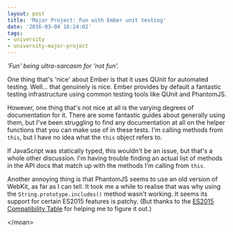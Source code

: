 ```yaml
---
layout: post
title: 'Major Project: Fun with Ember unit testing'
date: '2016-03-04 16:24:02'
tags:
- university
- university-major-project
---
```


*'Fun' being ultra-sarcasm for 'not fun'.*

One thing that's 'nice' about Ember is that it uses QUnit for automated testing. Well... that genuinely is nice. Ember provides by default a fantastic testing infrastructure using common testing tools like QUnit and PhantomJS.

However, one thing that's not nice at all is the varying degrees of documentation for it. There are some fantastic guides about generally using them, but I've been struggling to find any documentation at all on the helper functions that you can make use of in these tests. I'm calling methods from `this`, but I have no idea what the `this` object refers to.

If JavaScript was statically typed, this wouldn't be an issue, but that's a whole other discussion. I'm having trouble finding an actual list of methods in the API docs that match up with the methods I'm calling from `this`.

Another annoying thing is that PhantomJS seems to use an old version of WebKit, as far as I can tell. It took me a while to realise that was why using the `String.prototype.includes()` method wasn't working. It seems its support for certain ES2015 features is patchy. (But thanks to the [ES2015 Compatibility Table](https://kangax.github.io/compat-table/es6/) for helping me to figure it out.)

&lt;/moan&gt;
